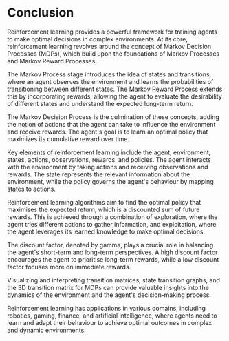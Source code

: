 # Conclusion

Reinforcement learning provides a powerful framework for training agents to make optimal decisions in complex environments. At its core, reinforcement learning revolves around the concept of Markov Decision Processes (MDPs), which build upon the foundations of Markov Processes and Markov Reward Processes.

The Markov Process stage introduces the idea of states and transitions, where an agent observes the environment and learns the probabilities of transitioning between different states. The Markov Reward Process extends this by incorporating rewards, allowing the agent to evaluate the desirability of different states and understand the expected long-term return.

The Markov Decision Process is the culmination of these concepts, adding the notion of actions that the agent can take to influence the environment and receive rewards. The agent's goal is to learn an optimal policy that maximizes its cumulative reward over time.

Key elements of reinforcement learning include the agent, environment, states, actions, observations, rewards, and policies. The agent interacts with the environment by taking actions and receiving observations and rewards. The state represents the relevant information about the environment, while the policy governs the agent's behaviour by mapping states to actions.

Reinforcement learning algorithms aim to find the optimal policy that maximises the expected return, which is a discounted sum of future rewards. This is achieved through a combination of exploration, where the agent tries different actions to gather information, and exploitation, where the agent leverages its learned knowledge to make optimal decisions.

The discount factor, denoted by gamma, plays a crucial role in balancing the agent's short-term and long-term perspectives. A high discount factor encourages the agent to prioritise long-term rewards, while a low discount factor focuses more on immediate rewards.

Visualizing and interpreting transition matrices, state transition graphs, and the 3D transition matrix for MDPs can provide valuable insights into the dynamics of the environment and the agent's decision-making process.

Reinforcement learning has applications in various domains, including robotics, gaming, finance, and artificial intelligence, where agents need to learn and adapt their behaviour to achieve optimal outcomes in complex and dynamic environments.
